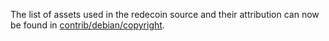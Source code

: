The list of assets used in the redecoin source and their attribution can now be found in [contrib/debian/copyright](../contrib/debian/copyright).
